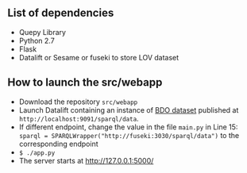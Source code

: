 ## List of dependencies

- Quepy Library 
- Python 2.7
- Flask 
- Datalift or Sesame or fuseki to store LOV dataset

## How to launch the src/webapp
- Download the repository `src/webapp`
- Launch Datalift  containing an instance of [BDO dataset](http://212.101.173.21:3333/dataset/bdo/) published at `http://localhost:9091/sparql/data`. 
- If different endpoint, change the value in the file `main.py` in Line 15: `sparql = SPARQLWrapper("http://fuseki:3030/sparql/data")` to the corresponding endpoint
- `$ ./app.py`  
- The server starts at http://127.0.0.1:5000/
